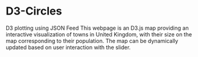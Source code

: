 # D3-Circles
D3 plotting using JSON Feed
This webpage is an D3.js map providing an interactive visualization of towns in United Kingdom, with their size on the map corresponding to their population.
The map can be dynamically updated based on user interaction with the slider.
